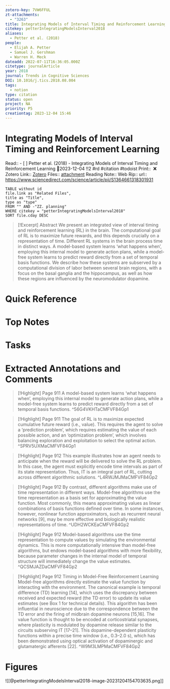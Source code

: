```yaml
---
zotero-key: 7VW6FFUL
zt-attachments:
  - "3263"
title: Integrating Models of Interval Timing and Reinforcement Learning
citekey: petterIntegratingModelsInterval2018
aliases:
  - Petter et al. (2018)
people:
  - Elijah A. Petter
  - Samuel J. Gershman
  - Warren H. Meck
dateadd: 2022-07-11T16:36:05.000Z
citetype: journalArticle
year: 2018
journal: Trends in Cognitive Sciences
DOI: 10.1016/j.tics.2018.08.004
tags:
  - notion
type: citation
status: open
project: NA
priority: P5
creationtag: 2023-12-04 15:46
---
```

# Integrating Models of Interval Timing and Reinforcement Learning
Read:: - [ ] Petter et al. (2018) - Integrating Models of Interval Timing and Reinforcement Learning 🛫2023-12-04 !!2 #rd #citation #todoist
Print::  ❌
Zotero Link:: [Zotero](zotero://select/library/items/7VW6FFUL) 
Files:: [attachment](<file:///C:/Users/michaelt/Insync/m@tarlton.info/Google%20Drive/06.%20Zotero/storage/CMFVF84G/Petter%20et%20al_2018_Integrating%20Models%20of%20Interval%20Timing%20and%20Reinforcement%20Learning.pdf>)
Reading Note::
Web Rip::
url:: https://www.sciencedirect.com/science/article/pii/S1364661318301931

```dataview
TABLE without id
file.link as "Related Files",
title as "Title",
type as "type"
FROM "" AND -"ZZ. planning"
WHERE citekey = "petterIntegratingModelsInterval2018" 
SORT file.cday DESC
```

> [!Excerpt] Abstract
> We present an integrated view of interval timing and reinforcement learning (RL) in the brain. The computational goal of RL is to maximize future rewards, and this depends crucially on a representation of time. Different RL systems in the brain process time in distinct ways. A model-based system learns ‘what happens when’, employing this internal model to generate action plans, while a model-free system learns to predict reward directly from a set of temporal basis functions. We describe how these systems are subserved by a computational division of labor between several brain regions, with a focus on the basal ganglia and the hippocampus, as well as how these regions are influenced by the neuromodulator dopamine.
# Quick Reference

# Top Notes

# Tasks










# Extracted Annotations and Comments

> [!Highlight] Page 911
> 	A model-based system learns ‘what happens when’, employing this internal model to generate action plans, while a model-free system learns to predict reward directly from a set of temporal basis functions.
> ^56G4VKHTaCMFVF84Gp1

> [!Highlight] Page 911
> 	The goal of RL is to maximize expected cumulative future reward (i.e., value). This requires the agent to solve a ‘prediction problem’, which requires estimating the value of each possible action, and an ‘optimization problem’, which involves balancing exploration and exploitation to select the optimal action.
> ^SPRV5UXMaCMFVF84Gp1

> [!Highlight] Page 912
> 	This example illustrates how an agent needs to anticipate when the reward will be delivered to solve the RL problem. In this case, the agent must explicitly encode time intervals as part of its state representation. Thus, IT is an integral part of RL, cutting across different algorithmic solutions.
> ^L4RWJMJMaCMFVF84Gp2

> [!Highlight] Page 912
> 	By contrast, different algorithms make use of time representation in different ways. Model-free algorithms use the time representation as a basis set for approximating the value function. Most commonly, this means approximating values as linear combinations of basis functions defined over time. In some instances, however, nonlinear function approximators, such as recurrent neural networks [9], may be more effective and biologically realistic representations of time.
> ^UDH2WCKEaCMFVF84Gp2

> [!Highlight] Page 912
> 	Model-based algorithms use the time representation to compute values by simulating the environmental dynamics. This is more computationally intensive than model-free algorithms, but endows model-based algorithms with more flexibility, because parameter changes in the internal model of temporal structure will immediately change the value estimates.
> ^QCSMJAZDaCMFVF84Gp2

> [!Highlight] Page 912
> 	Timing in Model-Free Reinforcement Learning Model-free algorithms directly estimate the value function by interacting with the environment. The canonical example is temporal difference (TD) learning [14], which uses the discrepancy between received and expected reward (the TD error) to update its value estimates (see Box 1 for technical details). This algorithm has been influential in neuroscience due to the correspondence between the TD error and the firing of midbrain dopamine neurons [15,16]. The value function is thought to be encoded at corticostriatal synapses, where plasticity is modulated by dopamine release similar to the circuits subserving IT [17–21]. This dopamine-dependent plasticity functions within a precise time window (i.e., 0.3–2.0 s), which has been demonstrated using optical activation of dopaminergic and glutamatergic afferents [22].
> ^W9M3LMPMaCMFVF84Gp2








# Figures
![[@petterIntegratingModelsInterval2018-image-20231204154703635.png]]






